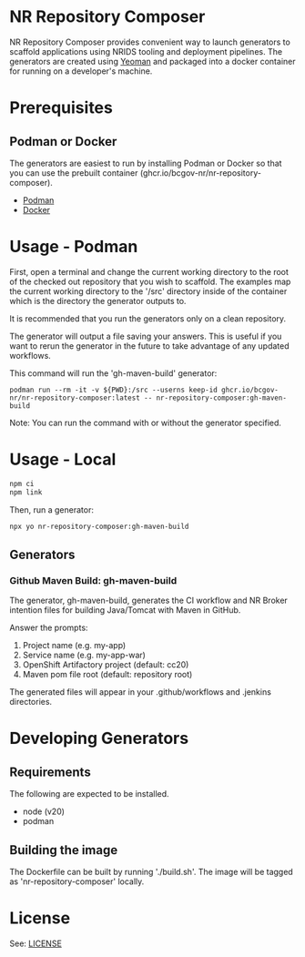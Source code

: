 # NR Repository Composer

NR Repository Composer provides convenient way to launch generators to scaffold applications using NRIDS tooling and deployment pipelines. The generators are created using [Yeoman](http://yeoman.io) and packaged into a docker container for running on a developer's machine.

# Prerequisites

## Podman or Docker

The generators are easiest to run by installing Podman or Docker so that you can use the prebuilt container (ghcr.io/bcgov-nr/nr-repository-composer).

* [Podman](https://podman.io)
* [Docker](https://www.docker.com)

# Usage - Podman

First, open a terminal and change the current working directory to the root of the checked out repository that you wish to scaffold. The examples map the current working directory to the '/src' directory inside of the container which is the directory the generator outputs to.

It is recommended that you run the generators only on a clean repository.

The generator will output a file saving your answers. This is useful if you want to rerun the generator in the future to take advantage of any updated workflows.

This command will run the 'gh-maven-build' generator:

```
podman run --rm -it -v ${PWD}:/src --userns keep-id ghcr.io/bcgov-nr/nr-repository-composer:latest -- nr-repository-composer:gh-maven-build
```

Note: You can run the command with or without the generator specified.

# Usage - Local

```bash
npm ci
npm link
```

Then, run a generator:

```bash
npx yo nr-repository-composer:gh-maven-build
```

## Generators

### Github Maven Build: gh-maven-build

The generator, gh-maven-build, generates the CI workflow and NR Broker intention files for building Java/Tomcat with Maven in GitHub.

Answer the prompts:

1. Project name (e.g. my-app)
2. Service name (e.g. my-app-war)
3. OpenShift Artifactory project (default: cc20)
4. Maven pom file root (default: repository root)

The generated files will appear in your .github/workflows and .jenkins directories.

# Developing Generators

## Requirements

The following are expected to be installed.

* node (v20)
* podman

## Building the image

The Dockerfile can be built by running './build.sh'. The image will be tagged as 'nr-repository-composer' locally.

# License

See: [LICENSE](./LICENSE)
